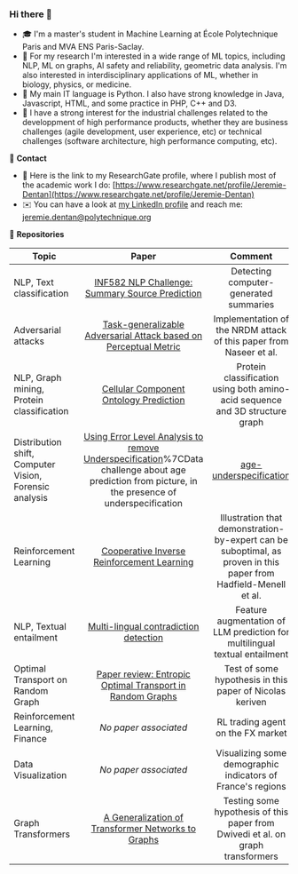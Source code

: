 ### Hi there 👋

- 🎓 I'm a master's student in Machine Learning at École Polytechnique Paris and MVA ENS Paris-Saclay.
- 🔭 For my research I'm interested in a wide range of ML topics, including NLP, ML on graphs, AI safety and reliability, geometric data analysis. I'm also interested in interdisciplinary applications of ML, whether in biology, physics, or medicine.
- 🐍 My main IT language is Python. I also have strong knowledge in Java, Javascript, HTML, and some practice in PHP, C++ and D3.
- 🚀 I have a strong interest for the industrial challenges related to the developpment of high performance products, whether they are business challenges (agile development, user experience, etc) or technical challenges (software architecture, high performance computing, etc).

💬 **Contact**

- 📖 Here is the link to my ResearchGate profile, where I publish most of the academic work I do: [https://www.researchgate.net/profile/Jeremie-Dentan](https://www.researchgate.net/profile/Jeremie-Dentan)
- ✉️ You can have a look at [my LinkedIn profile](https://www.linkedin.com/in/jeremiedentan/) and reach me: [jeremie.dentan@polytechnique.org](mailto:jeremie.dentan@polytechnique.org)

🌱 **Repositories**

|Topic|Paper|Comment|Repo|
|---|:---:|:---:|:---:|
NLP, Text classification|[INF582 NLP Challenge: Summary Source Prediction](http://dx.doi.org/10.13140/RG.2.2.20076.85125)|Detecting computer-generated summaries|[INF582-NLP-Challenge-Summary-Source-Prediction](https://github.com/DentanJeremie/INF582-NLP-Challenge-Summary-Source-Prediction)
Adversarial attacks|[Task-generalizable Adversarial Attack based on Perceptual Metric](https://arxiv.org/abs/1811.09020)|Implementation of the NRDM attack of this paper from Naseer et al.|[adversarialTransferts](https://github.com/DentanJeremie/adversarialTransferts)
NLP, Graph mining, Protein classification|[Cellular Component Ontology Prediction](http://dx.doi.org/10.13140/RG.2.2.11688.24321)|Protein classification using both amino-acid sequence and 3D structure graph|[Altegrad-Protein-Prediction](https://github.com/DentanJeremie/Altegrad-Protein-Prediction)
Distribution shift, Computer Vision, Forensic analysis|[Using Error Level Analysis to remove Underspecification](http://dx.doi.org/10.13140/RG.2.2.25127.21925)%7CData challenge about age prediction from picture, in the presence of underspecification|[age-underspecification](https://github.com/DentanJeremie/age-underspecification)
Reinforcement Learning|[Cooperative Inverse Reinforcement Learning](https://arxiv.org/abs/1606.03137)|Illustration that demonstration-by-expert can be suboptimal, as proven in this paper from Hadfield-Menell et al.|[MAP578-Cooperative-Inverse-Reinforcement-Learning](https://github.com/DentanJeremie/MAP578-Cooperative-Inverse-Reinforcement-Learning)
NLP, Textual entailment|[Multi-lingual contradiction detection](http://dx.doi.org/10.13140/RG.2.2.15043.68649)|Feature augmentation of LLM prediction for multilingual textual entailment|[contradictionDetection](https://github.com/DentanJeremie/contradictionDetection)
Optimal Transport on Random Graph|[Paper review: Entropic Optimal Transport in Random Graphs](http://dx.doi.org/10.13140/RG.2.2.21754.57285)|Test of some hypothesis in this paper of Nicolas keriven|[otrg](https://github.com/DentanJeremie/otrg)
Reinforcement Learning, Finance|*No paper associated*|RL trading agent on the FX market|[INF581-RL-Trading-agent](https://github.com/DentanJeremie/INF581-RL-Trading-agent)
Data Visualization|*No paper associated*|Visualizing some demographic indicators of France's regions|[INF552-Departements-Data-Visualization](https://github.com/DentanJeremie/INF552-Departements-Data-Visualization)
Graph Transformers|[A Generalization of Transformer Networks to Graphs](https://arxiv.org/abs/2012.09699)|Testing some hypothesis of this paper from Dwivedi et al. on graph transformers|[MAP583-Graph-Transformers](https://github.com/DentanJeremie/MAP583-Graph-Transformers)
